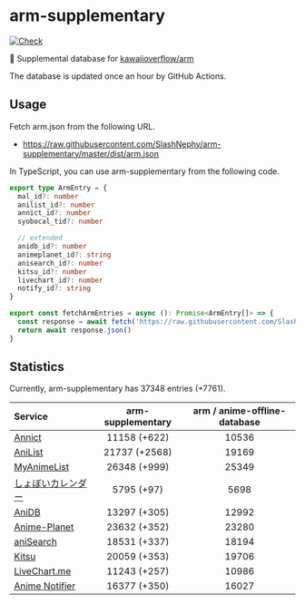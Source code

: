 # arm-supplementary

[![Check](https://github.com/SlashNephy/arm-supplementary/actions/workflows/check-node.yml/badge.svg)](https://github.com/SlashNephy/arm-supplementary/actions/workflows/check-node.yml)

💊 Supplemental database for [kawaiioverflow/arm](https://github.com/kawaiioverflow/arm)

The database is updated once an hour by GitHub Actions.

## Usage

Fetch arm.json from the following URL.

- https://raw.githubusercontent.com/SlashNephy/arm-supplementary/master/dist/arm.json

In TypeScript, you can use arm-supplementary from the following code.

```TypeScript
export type ArmEntry = {
  mal_id?: number
  anilist_id?: number
  annict_id?: number
  syobocal_tid?: number

  // extended
  anidb_id?: number
  animeplanet_id?: string
  anisearch_id?: number
  kitsu_id?: number
  livechart_id?: number
  notify_id?: string
}

export const fetchArmEntries = async (): Promise<ArmEntry[]> => {
  const response = await fetch('https://raw.githubusercontent.com/SlashNephy/arm-supplementary/master/dist/arm.json')
  return await response.json()
}
```

## Statistics

Currently, arm-supplementary has 37348 entries (+7761).

| Service                                     | arm-supplementary | arm / anime-offline-database |
| :------------------------------------------ | :---------------: | :--------------------------: |
| [Annict](https://annict.com)                |   11158 (+622)    |            10536             |
| [AniList](https://anilist.co)               |   21737 (+2568)   |            19169             |
| [MyAnimeList](https://myanimelist.net)      |   26348 (+999)    |            25349             |
| [しょぼいカレンダー](https://cal.syoboi.jp) |    5795 (+97)     |             5698             |
| [AniDB](https://anidb.net)                  |   13297 (+305)    |            12992             |
| [Anime-Planet](https://anime-planet.com)    |   23632 (+352)    |            23280             |
| [aniSearch](https://anisearch.com)          |   18531 (+337)    |            18194             |
| [Kitsu](https://kitsu.io)                   |   20059 (+353)    |            19706             |
| [LiveChart.me](https://livechart.me)        |   11243 (+257)    |            10986             |
| [Anime Notifier](https://notify.moe)        |   16377 (+350)    |            16027             |
